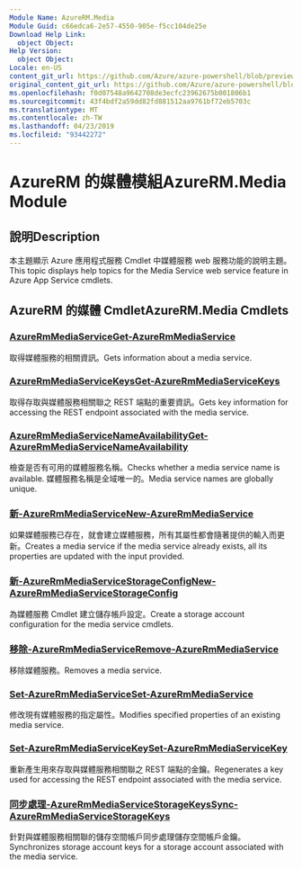 ```yaml
---
Module Name: AzureRM.Media
Module Guid: c66edca6-2e57-4550-905e-f5cc104de25e
Download Help Link:
  object Object: 
Help Version:
  object Object: 
Locale: en-US
content_git_url: https://github.com/Azure/azure-powershell/blob/preview/src/ResourceManager/Media/Commands.Media/help/AzureRM.Media.md
original_content_git_url: https://github.com/Azure/azure-powershell/blob/preview/src/ResourceManager/Media/Commands.Media/help/AzureRM.Media.md
ms.openlocfilehash: f0d07548a9642708de3ecfc23962675b001806b1
ms.sourcegitcommit: 43f4bdf2a59dd82fd881512aa9761bf72eb5703c
ms.translationtype: MT
ms.contentlocale: zh-TW
ms.lasthandoff: 04/23/2019
ms.locfileid: "93442272"
---
```

# <span data-ttu-id="f6bd7-101">AzureRM 的媒體模組</span><span class="sxs-lookup"><span data-stu-id="f6bd7-101">AzureRM.Media Module</span></span>
## <span data-ttu-id="f6bd7-102">說明</span><span class="sxs-lookup"><span data-stu-id="f6bd7-102">Description</span></span>
<span data-ttu-id="f6bd7-103">本主題顯示 Azure 應用程式服務 Cmdlet 中媒體服務 web 服務功能的說明主題。</span><span class="sxs-lookup"><span data-stu-id="f6bd7-103">This topic displays help topics for the Media Service web service feature in Azure App Service cmdlets.</span></span>

## <span data-ttu-id="f6bd7-104">AzureRM 的媒體 Cmdlet</span><span class="sxs-lookup"><span data-stu-id="f6bd7-104">AzureRM.Media Cmdlets</span></span>
### [<span data-ttu-id="f6bd7-105">AzureRmMediaService</span><span class="sxs-lookup"><span data-stu-id="f6bd7-105">Get-AzureRmMediaService</span></span>](Get-AzureRmMediaService.md)
<span data-ttu-id="f6bd7-106">取得媒體服務的相關資訊。</span><span class="sxs-lookup"><span data-stu-id="f6bd7-106">Gets information about a media service.</span></span>

### [<span data-ttu-id="f6bd7-107">AzureRmMediaServiceKeys</span><span class="sxs-lookup"><span data-stu-id="f6bd7-107">Get-AzureRmMediaServiceKeys</span></span>](Get-AzureRmMediaServiceKeys.md)
<span data-ttu-id="f6bd7-108">取得存取與媒體服務相關聯之 REST 端點的重要資訊。</span><span class="sxs-lookup"><span data-stu-id="f6bd7-108">Gets key information for accessing the REST endpoint associated with the media service.</span></span>

### [<span data-ttu-id="f6bd7-109">AzureRmMediaServiceNameAvailability</span><span class="sxs-lookup"><span data-stu-id="f6bd7-109">Get-AzureRmMediaServiceNameAvailability</span></span>](Get-AzureRmMediaServiceNameAvailability.md)
<span data-ttu-id="f6bd7-110">檢查是否有可用的媒體服務名稱。</span><span class="sxs-lookup"><span data-stu-id="f6bd7-110">Checks whether a media service name is available.</span></span>
<span data-ttu-id="f6bd7-111">媒體服務名稱是全域唯一的。</span><span class="sxs-lookup"><span data-stu-id="f6bd7-111">Media service names are globally unique.</span></span>

### [<span data-ttu-id="f6bd7-112">新-AzureRmMediaService</span><span class="sxs-lookup"><span data-stu-id="f6bd7-112">New-AzureRmMediaService</span></span>](New-AzureRmMediaService.md)
<span data-ttu-id="f6bd7-113">如果媒體服務已存在，就會建立媒體服務，所有其屬性都會隨著提供的輸入而更新。</span><span class="sxs-lookup"><span data-stu-id="f6bd7-113">Creates a media service if the media service already exists, all its properties are updated with the input provided.</span></span>

### [<span data-ttu-id="f6bd7-114">新-AzureRmMediaServiceStorageConfig</span><span class="sxs-lookup"><span data-stu-id="f6bd7-114">New-AzureRmMediaServiceStorageConfig</span></span>](New-AzureRmMediaServiceStorageConfig.md)
<span data-ttu-id="f6bd7-115">為媒體服務 Cmdlet 建立儲存帳戶設定。</span><span class="sxs-lookup"><span data-stu-id="f6bd7-115">Create a storage account configuration for the media service cmdlets.</span></span>

### [<span data-ttu-id="f6bd7-116">移除-AzureRmMediaService</span><span class="sxs-lookup"><span data-stu-id="f6bd7-116">Remove-AzureRmMediaService</span></span>](Remove-AzureRmMediaService.md)
<span data-ttu-id="f6bd7-117">移除媒體服務。</span><span class="sxs-lookup"><span data-stu-id="f6bd7-117">Removes a media service.</span></span>

### [<span data-ttu-id="f6bd7-118">Set-AzureRmMediaService</span><span class="sxs-lookup"><span data-stu-id="f6bd7-118">Set-AzureRmMediaService</span></span>](Set-AzureRmMediaService.md)
<span data-ttu-id="f6bd7-119">修改現有媒體服務的指定屬性。</span><span class="sxs-lookup"><span data-stu-id="f6bd7-119">Modifies specified properties of an existing media service.</span></span>

### [<span data-ttu-id="f6bd7-120">Set-AzureRmMediaServiceKey</span><span class="sxs-lookup"><span data-stu-id="f6bd7-120">Set-AzureRmMediaServiceKey</span></span>](Set-AzureRmMediaServiceKey.md)
<span data-ttu-id="f6bd7-121">重新產生用來存取與媒體服務相關聯之 REST 端點的金鑰。</span><span class="sxs-lookup"><span data-stu-id="f6bd7-121">Regenerates a key used for accessing the REST endpoint associated with the media service.</span></span>

### [<span data-ttu-id="f6bd7-122">同步處理-AzureRmMediaServiceStorageKeys</span><span class="sxs-lookup"><span data-stu-id="f6bd7-122">Sync-AzureRmMediaServiceStorageKeys</span></span>](Sync-AzureRmMediaServiceStorageKeys.md)
<span data-ttu-id="f6bd7-123">針對與媒體服務相關聯的儲存空間帳戶同步處理儲存空間帳戶金鑰。</span><span class="sxs-lookup"><span data-stu-id="f6bd7-123">Synchronizes storage account keys for a storage account associated with the media service.</span></span>

